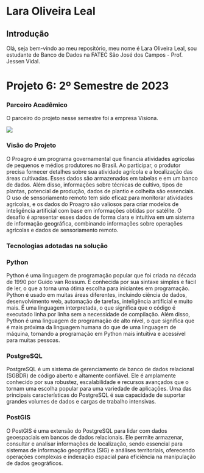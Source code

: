  # Lara Oliveira Leal

## Introdução

Olá, seja bem-vindo ao meu repositório, meu nome é Lara Oliveira Leal, sou estudante de Banco de Dados na FATEC São José dos Campos - Prof. Jessen Vidal.


# Projeto 6: 2º Semestre de 2023

### Parceiro Acadêmico
O parceiro do projeto nesse semestre foi a empresa Visiona.


<img src="https://media.discordapp.net/attachments/888964389368131629/1164364040672391309/1519902970656-removebg-preview.png?ex=6542f184&is=65307c84&hm=d8972b5a6f974d77d8cbc41149cd3ef27a636e72dc628568dd6ad3272800679a&=&width=250&height=250"/>

### Visão do Projeto

O Proagro é um programa governamental que financia atividades agrícolas de pequenos e médios produtores no Brasil. Ao participar, o produtor precisa fornecer detalhes sobre sua atividade agrícola e a localização das áreas cultivadas. Esses dados são armazenados em tabelas e em um banco de dados. Além disso, informações sobre técnicas de cultivo, tipos de plantas, potencial de produção, dados de plantio e colheita são essenciais. O uso de sensoriamento remoto tem sido eficaz para monitorar atividades agrícolas, e os dados do Proagro são valiosos para criar modelos de inteligência artificial com base em informações obtidas por satélite. O desafio é apresentar esses dados de forma clara e intuitiva em um sistema de informação geográfica, combinando informações sobre operações agrícolas e dados de sensoriamento remoto.

### Tecnologias adotadas na solução

### Python

Python é uma linguagem de programação popular que foi criada na década de 1990 por Guido van Rossum. É conhecida por sua sintaxe simples e fácil de ler, o que a torna uma ótima escolha para iniciantes em programação. Python é usado em muitas áreas diferentes, incluindo ciência de dados, desenvolvimento web, automação de tarefas, inteligência artificial e muito mais. É uma linguagem interpretada, o que significa que o código é executado linha por linha sem a necessidade de compilação. Além disso, Python é uma linguagem de programação de alto nível, o que significa que é mais próxima da linguagem humana do que de uma linguagem de máquina, tornando a programação em Python mais intuitiva e acessível para muitas pessoas.

### PostgreSQL

PostgreSQL é um sistema de gerenciamento de banco de dados relacional (SGBDR) de código aberto e altamente confiável. Ele é amplamente conhecido por sua robustez, escalabilidade e recursos avançados que o tornam uma escolha popular para uma variedade de aplicações. Uma das principais características do PostgreSQL é sua capacidade de suportar grandes volumes de dados e cargas de trabalho intensivas.


### PostGIS
O PostGIS é uma extensão do PostgreSQL para lidar com dados geoespaciais em bancos de dados relacionais. Ele permite armazenar, consultar e analisar informações de localização, sendo essencial para sistemas de informação geográfica (SIG) e análises territoriais, oferecendo operações complexas e indexação espacial para eficiência na manipulação de dados geográficos.


